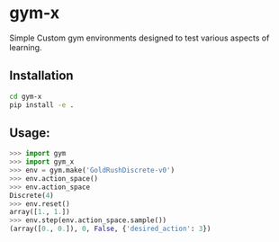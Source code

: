 # gym-x
Simple Custom gym environments designed to test various aspects of learning.

## Installation
```bash
cd gym-x
pip install -e .
```

## Usage:
```python
>>> import gym
>>> import gym_x
>>> env = gym.make('GoldRushDiscrete-v0')
>>> env.action_space()
>>> env.action_space
Discrete(4)
>>> env.reset()
array([1., 1.])
>>> env.step(env.action_space.sample())
(array([0., 0.]), 0, False, {'desired_action': 3})
```

